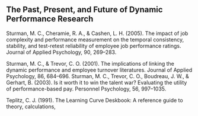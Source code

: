 ## The Past, Present, and Future of Dynamic Performance Research

Sturman, M. C., Cheramie, R. A., & Cashen, L. H. (2005). The impact of job complexity and performance measurement on the temporal consistency, stability, and test-retest reliability of employee job performance ratings. Journal of Applied Psychology, 90, 269–283.

Sturman, M. C., & Trevor, C. O. (2001). The implications of linking the dynamic performance and employee turnover literatures. Journal of Applied Psychology, 86, 684–696. Sturman, M. C., Trevor, C. O., Boudreau, J. W., & Gerhart, B. (2003). Is it worth it to win the talent war? Evaluating the utility of performance-based pay. Personnel Psychology, 56, 997–1035.

Teplitz, C. J. (1991). The Learning Curve Deskbook: A reference guide to theory, calculations,
